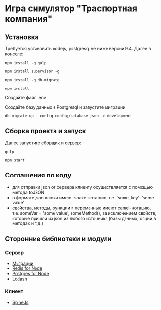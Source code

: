 # Игра симулятор "Траспортная компания"

## Установка
Требуется установить nodejs, postgresql не ниже версии 9.4. Далее в консоле:

    npm install -g gulp
    
    npm install supervisor -g
    
    npm install -g db-migrate
    
    npm install
    
Создайте файл .env
    
Создайте базу данных в Postgresql и запустите миграции    

    db-migrate up --config config/database.json -e development
        
## Сборка проекта и запуск
Далее запустите сборщик и сервер:    
    
    gulp
    
    npm start


## Соглашения по коду
- для отправки json от сервера клиенту осуществляется с помощью метода toJSON
- в формате json ключи имеют snake-нотацию, т.е. 'some_key': 'some value'
- свойства, методы, функции и переменные имеют camel-нотацию, т.е. someVar = 'some value', someMethod(),
  за исключением свойств, которые пришли из json из любого источника (базы данных, опции в методах и т.д.) 
  
## Сторонние библиотеки и модули
### Сервер
- [Миграции](http://umigrate.readthedocs.org/projects/db-migrate/en/latest/)
- [Redis for Node](https://github.com/luin/ioredis)
- [Postgres for Node](https://github.com/vitaly-t/pg-promise)
- [Lodash](https://lodash.com/)
### Клиент
- [SpineJs](http://spinejs.com/)
